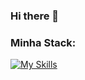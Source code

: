 ### Hi there 👋

### Minha Stack:
[![My Skills](https://skillicons.dev/icons?i=kotlin,java,spring,docker,mysql,postman,rabbitmq,selenium,github,githubactions,idea,androidstudio,gradle,maven)](https://skillicons.dev)

<!--
**fabramattos/fabramattos** is a ✨ _special_ ✨ repository because its `README.md` (this file) appears on your GitHub profile.

Here are some ideas to get you started:

- 🔭 I’m currently working on ...
- 🌱 I’m currently learning ...
- 👯 I’m looking to collaborate on ...
- 🤔 I’m looking for help with ...
- 💬 Ask me about ...
- 📫 How to reach me: ...
- 😄 Pronouns: ...
- ⚡ Fun fact: ...
-->
